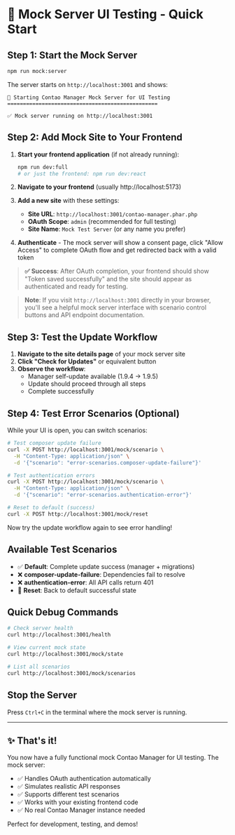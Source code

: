 # 🚀 Mock Server UI Testing - Quick Start

## Step 1: Start the Mock Server

```bash
npm run mock:server
```

The server starts on `http://localhost:3001` and shows:
```
🚀 Starting Contao Manager Mock Server for UI Testing
================================================

✅ Mock server running on http://localhost:3001
```

## Step 2: Add Mock Site to Your Frontend

1. **Start your frontend application** (if not already running):
   ```bash
   npm run dev:full
   # or just the frontend: npm run dev:react
   ```

2. **Navigate to your frontend** (usually http://localhost:5173)

3. **Add a new site** with these settings:
   - **Site URL**: `http://localhost:3001/contao-manager.phar.php` 
   - **OAuth Scope**: `admin` (recommended for full testing)
   - **Site Name**: `Mock Test Server` (or any name you prefer)

4. **Authenticate** - The mock server will show a consent page, click "Allow Access" to complete OAuth flow and get redirected back with a valid token

> **✅ Success**: After OAuth completion, your frontend should show "Token saved successfully" and the site should appear as authenticated and ready for testing.

> **Note**: If you visit `http://localhost:3001` directly in your browser, you'll see a helpful mock server interface with scenario control buttons and API endpoint documentation.

## Step 3: Test the Update Workflow

1. **Navigate to the site details page** of your mock server site
2. **Click "Check for Updates"** or equivalent button
3. **Observe the workflow**:
   - Manager self-update available (1.9.4 → 1.9.5)
   - Update should proceed through all steps
   - Complete successfully

## Step 4: Test Error Scenarios (Optional)

While your UI is open, you can switch scenarios:

```bash
# Test composer update failure
curl -X POST http://localhost:3001/mock/scenario \
  -H "Content-Type: application/json" \
  -d '{"scenario": "error-scenarios.composer-update-failure"}'

# Test authentication errors  
curl -X POST http://localhost:3001/mock/scenario \
  -H "Content-Type: application/json" \
  -d '{"scenario": "error-scenarios.authentication-error"}'

# Reset to default (success)
curl -X POST http://localhost:3001/mock/reset
```

Now try the update workflow again to see error handling!

## Available Test Scenarios

- ✅ **Default**: Complete update success (manager + migrations)
- ❌ **composer-update-failure**: Dependencies fail to resolve
- ❌ **authentication-error**: All API calls return 401
- 🔄 **Reset**: Back to default successful state

## Quick Debug Commands

```bash
# Check server health
curl http://localhost:3001/health

# View current mock state
curl http://localhost:3001/mock/state

# List all scenarios
curl http://localhost:3001/mock/scenarios
```

## Stop the Server

Press `Ctrl+C` in the terminal where the mock server is running.

---

## ✨ That's it!

You now have a fully functional mock Contao Manager for UI testing. The mock server:

- ✅ Handles OAuth authentication automatically
- ✅ Simulates realistic API responses
- ✅ Supports different test scenarios
- ✅ Works with your existing frontend code
- ✅ No real Contao Manager instance needed

Perfect for development, testing, and demos!